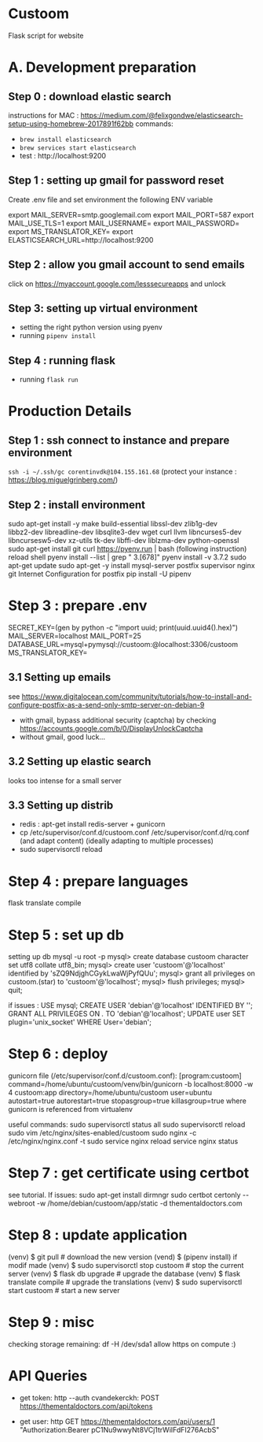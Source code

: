 # Custoom
Flask script for website 

# A. Development preparation
##  Step 0 : download elastic search
instructions for MAC :
https://medium.com/@felixgondwe/elasticsearch-setup-using-homebrew-2017891f62bb
commands:
- `brew install elasticsearch`
- `brew services start elasticsearch`
- test : http://localhost:9200

##  Step 1 : setting up gmail for password reset
Create .env file and set environment the following ENV variable

export MAIL_SERVER=smtp.googlemail.com
export MAIL_PORT=587
export MAIL_USE_TLS=1
export MAIL_USERNAME=<your-gmail-email>
export MAIL_PASSWORD=<your-gmail-password>
export MS_TRANSLATOR_KEY=<your-azur-translator-key>
export ELASTICSEARCH_URL=http://localhost:9200

## Step 2 : allow you gmail account to send emails
click on https://myaccount.google.com/lesssecureapps and  unlock

##  Step 3: setting up virtual environment
- setting the right python version using pyenv
- running `pipenv install`

## Step 4 : running flask
- running `flask run`

# Production Details
##  Step 1 : ssh connect to instance and prepare environment
`ssh -i ~/.ssh/gc corentinvdk@104.155.161.68`
(protect your instance : https://blog.miguelgrinberg.com/)

## Step 2 : install environment
sudo apt-get install -y make build-essential libssl-dev zlib1g-dev \
libbz2-dev libreadline-dev libsqlite3-dev wget curl llvm libncurses5-dev \
libncursesw5-dev xz-utils tk-dev libffi-dev liblzma-dev python-openssl
sudo apt-get install git
curl https://pyenv.run | bash
(following instruction)
reload shell
pyenv install --list | grep " 3\.[678]"
pyenv install -v 3.7.2
sudo apt-get update
sudo apt-get -y install mysql-server postfix supervisor nginx git
Internet Configuration for postfix
pip install -U pipenv

# Step 3 : prepare .env
SECRET_KEY=(gen by python -c "import uuid; print(uuid.uuid4().hex)")
MAIL_SERVER=localhost
MAIL_PORT=25
DATABASE_URL=mysql+pymysql://custoom:<db-password>@localhost:3306/custoom
MS_TRANSLATOR_KEY=<your-translator-key-here>

## 3.1 Setting up emails
see https://www.digitalocean.com/community/tutorials/how-to-install-and-configure-postfix-as-a-send-only-smtp-server-on-debian-9
- with gmail, bypass additional security (captcha) by checking https://accounts.google.com/b/0/DisplayUnlockCaptcha
- without gmail, good luck...

## 3.2 Setting up elastic search
looks too intense for a small server

## 3.3 Setting up distrib
- redis : apt-get install redis-server + gunicorn
- cp /etc/supervisor/conf.d/custoom.conf
/etc/supervisor/conf.d/rq.conf (and adapt content)
(ideally adapting to multiple processes)
- sudo supervisorctl reload

# Step 4 : prepare languages
flask translate compile

# Step 5 : set up db
setting up db
mysql -u root -p
mysql> create database custoom character set utf8 collate utf8_bin;
mysql> create user 'custoom'@'localhost' identified by 'sZQ9NdjghCGykLwaWjPyfQUu';
mysql> grant all privileges on custoom.(star) to 'custoom'@'localhost';
mysql> flush privileges;
mysql> quit;

if issues :
USE mysql;
CREATE USER 'debian'@'localhost' IDENTIFIED BY '';
GRANT ALL PRIVILEGES ON *.* TO 'debian'@'localhost';
UPDATE user SET plugin='unix_socket' WHERE User='debian';

# Step 6 : deploy
gunicorn file (/etc/supervisor/conf.d/custoom.conf):
[program:custoom]
command=/home/ubuntu/custoom/venv/bin/gunicorn -b localhost:8000 -w 4 custoom:app
directory=/home/ubuntu/custoom
user=ubuntu
autostart=true
autorestart=true
stopasgroup=true
killasgroup=true
where gunicorn is referenced from virtualenv

useful commands:
sudo supervisorctl status all
sudo supervisorctl reload
sudo vim /etc/nginx/sites-enabled/custoom
sudo nginx -c /etc/nginx/nginx.conf -t
sudo service nginx reload
service nginx status

# Step 7 : get certificate using certbot
see tutorial. If issues:
sudo apt-get install dirmngr
sudo certbot certonly --webroot -w /home/debian/custoom/app/static -d thementaldoctors.com

# Step 8 : update application
(venv) $ git pull                              # download the new version
(vend) $ (pipenv install) if modif made
(venv) $ sudo supervisorctl stop custoom     # stop the current server
(venv) $ flask db upgrade                      # upgrade the database
(venv) $ flask translate compile               # upgrade the translations
(venv) $ sudo supervisorctl start custoom    # start a new server

# Step 9 : misc

checking storage remaining:
df -H /dev/sda1
allow https on compute :)

# API Queries
- get token:
http --auth cvandekerckh:<password> POST https://thementaldoctors.com/api/tokens

- get user:
http GET https://thementaldoctors.com/api/users/1 \
    "Authorization:Bearer pC1Nu9wwyNt8VCj1trWilFdFI276AcbS"
